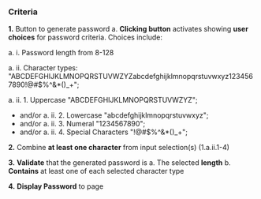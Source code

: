 ### Criteria
**1.** Button to generate password
a. **Clicking button** activates showing **user choices** for password criteria.  Choices include:

 a. i. Password length from 8-128

 a. ii. Character types: "ABCDEFGHIJKLMNOPQRSTUVWZYZabcdefghijklmnopqrstuvwxyz1234567890!@#$%^&*()_+";

 a. ii. 1. Uppercase "ABCDEFGHIJKLMNOPQRSTUVWZYZ";
- and/or
 a. ii. 2. Lowercase "abcdefghijklmnopqrstuvwxyz";
- and/or
 a. ii. 3. Numeral "1234567890";
- and/or 
 a. ii. 4. Special Characters "!@#$%^&*()_+";

**2.** Combine **at least one character** from input selection(s) (1.a.ii.1-4)

**3.**  **Validate** that the generated password is
a. The selected **length**
b. **Contains** at least one of each selected character type

**4.** **Display Password** to page
